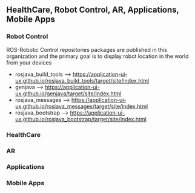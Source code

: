 ## HealthCare, Robot Control, AR, Applications, Mobile Apps


### Robot Control

ROS-Robotic Control repositories packages are published in this organization and the primary goal is to display robot location in the world from your devices

- rosjava_build_tools --> https://application-ui-ux.github.io/rosjava_build_tools/target/site/index.html
- genjava --> https://application-ui-ux.github.io/genjava/target/site/index.html
- rosjava_messages  --> https://application-ui-ux.github.io/rosjava_messages/target/site/index.html
- rosjava_bootstrap  --> https://application-ui-ux.github.io/rosjava_bootstrap/target/site/index.html

### HealthCare


### AR


### Applications


### Mobile Apps



<!--

**Here are some ideas to get you started:**

🙋‍♀️ A short introduction - what is your organization all about?
🌈 Contribution guidelines - how can the community get involved?
👩‍💻 Useful resources - where can the community find your docs? Is there anything else the community should know?
🍿 Fun facts - what does your team eat for breakfast?
🧙 Remember, you can do mighty things with the power of [Markdown](https://docs.github.com/github/writing-on-github/getting-started-with-writing-and-formatting-on-github/basic-writing-and-formatting-syntax)
-->
